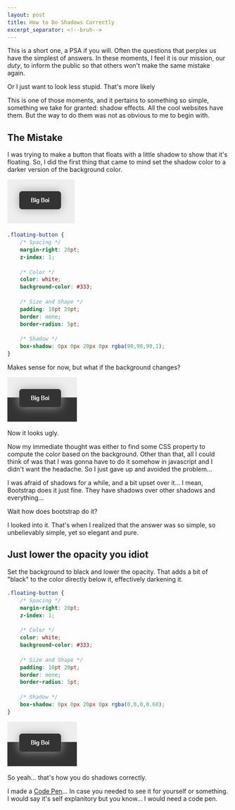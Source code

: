 ```yaml
---
layout: post
title: How to Do Shadows Correctly
excerpt_separator: <!--bruh-->
---
```


This is a short one, a PSA if you will. Often the questions that perplex us 
have the simplest of answers. In these moments, I feel it is our mission, our 
_duty_, to inform the public so that others won't make the same mistake again. 

Or I just want to look less stupid. That's more likely

This is one of those moments, and it pertains to something so simple, something 
we take for granted: shadow effects. All the cool websites have them. But the 
way to do them was not as obvious to me to begin with.

<!--bruh-->

The Mistake
------------------------------------------------------------------------------

I was trying to make a button that floats with a little shadow to show that 
it's floating. So, I did the first thing that came to mind set the shadow color 
to a darker version of the background color.

![Virgin Color Shadow](/assets/images/how-to-do-shadows-correctly/virgin-color-shadow.png)

```css
.floating-button {
    /* Spacing */
    margin-right: 20pt;
    z-index: 1;
    
    /* Color */
    color: white;
    background-color: #333;
    
    /* Size and Shape */
    padding: 10pt 20pt;
    border: none;
    border-radius: 5pt;

    /* Shadow */
    box-shadow: 0px 0px 20px 0px rgba(90,90,90,1);
}
```

Makes sense for now, but what if the background changes?

![Virgin Color Shadow](/assets/images/how-to-do-shadows-correctly/virgin-color-shadow-ugly.png)

Now it looks ugly.

Now my immediate thought was either to find some CSS property to compute the
color based on the background. Other than that, all I could think of was that I 
was gonna have to do it somehow in javascript and I didn't want the headache. 
So I just gave up and avoided the problem...

I was afraid of shadows for a while, and a bit upset over it... I mean, Bootstrap
does it just fine. They have shadows over other shadows and everything...

Wait how does bootstrap do it?

I looked into it. That's when I realized that the answer was so simple, so
unbelievably simple, yet so elegant and pure.

Just lower the opacity you idiot
------------------------------------------------------------------------------

Set the background to black and lower the opacity. That adds a bit of "black" 
to the color directly below it, effectively darkening it.

```css
.floating-button {
    /* Spacing */
    margin-right: 20pt;
    z-index: 1;
    
    /* Color */
    color: white;
    background-color: #333;
    
    /* Size and Shape */
    padding: 10pt 20pt;
    border: none;
    border-radius: 5pt;

    /* Shadow */
    box-shadow: 0px 0px 20px 0px rgba(0,0,0,0.60);
}
```

![Alpha Chad Opacity Shadow](/assets/images/how-to-do-shadows-correctly/virgin-color-shadow-ugly.png)

So yeah... that's how you do shadows correctly.

I made a [Code Pen](https://codepen.io/andydevs/pen/gOMgYeX?editors=1100)... In 
case you needed to see it for yourself or something. I would say it's self 
explanitory but you know... I would need a code pen.